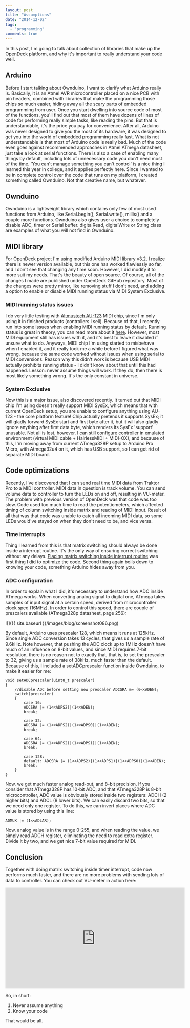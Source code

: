 ```yaml
---
layout: post
title: "Assumptions"
date: "2014-12-02"
tags: 
  - "programming"
comments: true
---
```


In this post, I'm going to talk about collection of libraries that make up the OpenDeck platform, and why it's important to really understand your code well.

## Arduino

Before I start talking about Ownduino, I want to clarify what Arduino really is. Basically, it is an Atmel AVR microcontroller placed on a nice PCB with pin headers, combined with libraries that make the programming those chips so much easier, hiding away all the scary parts of embedded programming from user. Once you start dwelling into source code of most of the functions, you'll find out that most of them have dozens of lines of code for performing really simple tasks, like reading the pins. But that is understandable, it's the price you pay for convenience. After all, Arduino was never designed to give you the most of its hardware, it was designed to get you into the world of embedded programming really fast. What is not understandable is that most of Arduino code is really bad. Much of the code even goes against recommended approaches in Atmel ATmega datasheet, just take a look at serial functions. There is also a case of enabling many things by default, including lots of unnecessary code you don't need most of the time. 'You can't manage something you can't control' is a nice thing I learned this year in college, and it applies perfectly here. Since I wanted to be in complete control over the code that runs on my platform, I created something called Ownduino. Not that creative name, but whatever.

## Ownduino

Ownduino is a lightweight library which contains only few of most used functions from Arduino, like Serial.begin(), Serial.write(), millis() and a couple more functions. Ownduino also gives user a choice to completely disable ADC, timer or Serial buffer. digitalRead, digitalWrite or String class are examples of what you will not find in Ownduino.

## MIDI library

For OpenDeck project I'm using modified Arduino MIDI library v3.2. I realize there is newer version available, but this one has worked flawlessly so far, and I don't see that changing any time soon. However, I did modify it to more suit my needs. That's the beauty of open source. Of course, all of the changes I made are published under OpenDeck GitHub repository. Most of the changes were pretty minor, like removing stuff I don't need, and adding a option to enable or disable MIDI running status via MIDI System Exclusive.

### MIDI running status issues

I do very little testing with [Altmustech AU-123](http://www.altmustech.com/au-123.html) MIDI chip, since I'm only using it in finished products (controllers I sell). Because of that, I recently run into some issues when enabling MIDI running status by default. Running status is great in theory, you can read more about it [here](http://www.blitter.com/~russtopia/MIDI/~jglatt/tech/midispec/run.htm). However, most MIDI equipment still has issues with it, and it's best to leave it disabled if unsure what to do. Anyways, MIDI chip I'm using started to misbehave when I enabled it, and it really took me a while before I figured what was wrong, because the same code worked without issues when using serial to MIDI conversions. Reason why this didn't work is because USB MIDI actually prohibits running status - I didn't know about that until this had happened. Lesson: never assume things will work. If they do, then there is most likely something wrong. It's the only constant in universe.

### System Exclusive

Now this is a major issue, also discovered recently. It turned out that MIDI chip I'm using doesn't really support MIDI SysEx, which means that with current OpenDeck setup, you are unable to configure anything using AU-123 - the core platform feature! Chip actually pretends it supports SysEx; it will gladly forward SysEx start and first byte after it, but it will also gladly ignore anything after first data byte, which renders its SysEx 'support' unusable. Not all is lost, however. I can still configure controller in emulated environment (virtual MIDI cable + HairlessMIDI + MIDI-OX), and because of this, I'm moving away from current ATmega328P setup to Arduino Pro Micro, with Atmega32u4 on it, which has USB support, so I can get rid of separate MIDI board.

## Code optimizations

Recently, I've discovered that I can send real time MIDI data from Traktor Pro to a MIDI controller. MIDI data in question is track volume. You can send volume data to controller to turn the LEDs on and off, resulting in VU-meter. The problem with previous version of OpenDeck was that code was too slow. Code used too much time to read the potentiometers, which affected timing of column switching inside matrix and reading of MIDI input. Result of all that was that code was unable to catch all incoming MIDI data, so some LEDs would've stayed on when they don't need to be, and vice versa.

### Time interrupts

Thing I learned from this is that matrix switching should always be done inside a interrupt routine. It's the only way of ensuring correct switching without any delays. [Placing matrix switching inside interrupt routine](https://github.com/shanteacontrols/OpenDeck/blob/master/lib/OpenDeck/HardwareControl.cpp#L324) was first thing I did to optimize the code. Second thing again boils down to knowing your code, something Arduino hides away from you.

### ADC configuration

In order to explain what I did, it's necessary to understand how ADC inside ATmega works. When converting analog signal to digital one, ATmega takes samples of input signal at a certain speed, derived from microcontroller clock sped (16MHz). In order to control this speed, there are couple of prescalers available (ATmega328p datasheet, page 256):

![]({{ site.baseurl }}/images/blog/screenshot086.png)

By default, Arduino uses prescaler 128, which means it runs at 125kHz. Since single ADC conversion takes 13 cycles, that gives us a sample rate of 9.6kHz. Note however, that pushing the ADC clock up to 1MHz doesn't have much of an influence on 8-bit values, and since MIDI requires 7-bit resolution, there is no reason not to exactly that, that is, to set the prescaler to 32, giving us a sample rate of 38kHz, much faster than the default. Because of this, I included a setADCprescaler function inside Ownduino, to make it easier for me:

 
```
void setADCprescaler(uint8_t prescaler)
{
    //disable ADC before setting new prescaler ADCSRA &= (0<<ADEN);
    switch(prescaler)
    {
        case 16:
        ADCSRA |= (1<<ADPS2)|(1<<ADEN);
        break;

        case 32:
        ADCSRA |= (1<<ADPS2)|(1<<ADPS0)|(1<<ADEN);
        break;

        case 64:
        ADCSRA |= (1<<ADPS2)|(1<<ADPS1)|(1<<ADEN);
        break;

        case 128:
        default: ADCSRA |= (1<<ADPS2)|(1<<ADPS1)|(1<<ADPS0)|(1<<ADEN);
        break;
    }
}
```

Now, we get much faster analog read-out, and 8-bit precision. If you consider that ATmega328P has 10-bit ADC, and that ATmega328P is 8-bit microcontroller, ADC value is obviously stored inside two registers: ADCH (2 higher bits) and ADCL (8 lower bits). We can easily discard two bits, so that we need only one register. To do this, we can invert places where ADC value is stored by using this line:

```
ADMUX |= (1<<ADLAR);
```

Now, analog value is in the range 0-255, and when reading the value, we simply read ADCH register, eliminating the need to read extra register. Divide it by two, and we get nice 7-bit value required for MIDI.

## Conclusion

Together with doing matrix switching inside timer interrupt, code now performs much faster, and there are no more problems with sending lots of data to controller. You can check out VU-meter in action here:

<div class="videoWrapper">
<iframe width="560" height="315" src="https://www.youtube-nocookie.com/embed/0UBKplDQOXQ" title="YouTube video player" frameborder="0" allow="accelerometer; autoplay; clipboard-write; encrypted-media; gyroscope; picture-in-picture" allowfullscreen></iframe>
</div>

So, in short:

1. Never assume anything
2. Know your code

That would be all.
